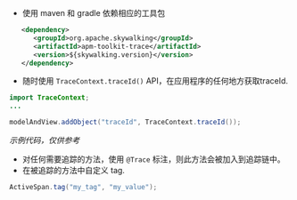 * 使用 maven 和 gradle 依赖相应的工具包
```xml
   <dependency>
      <groupId>org.apache.skywalking</groupId>
      <artifactId>apm-toolkit-trace</artifactId>
      <version>${skywalking.version}</version>
   </dependency>
```

* 随时使用 `TraceContext.traceId()` API，在应用程序的任何地方获取traceId.
```java
import TraceContext;
...

modelAndView.addObject("traceId", TraceContext.traceId());
```
_示例代码，仅供参考_

* 对任何需要追踪的方法，使用 `@Trace` 标注，则此方法会被加入到追踪链中。
* 在被追踪的方法中自定义 tag.
```java
ActiveSpan.tag("my_tag", "my_value");
```
